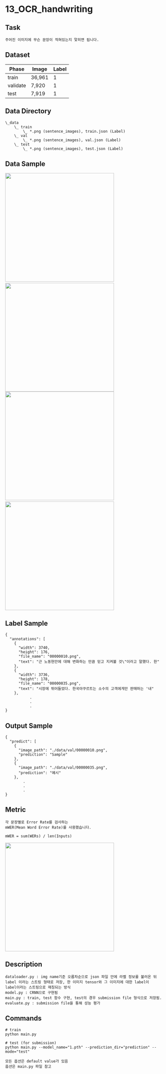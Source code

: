 # 13_OCR_handwriting

## Task
```
주어진 이미지에 무슨 문장이 적혀있는지 맟히면 됩니다.
```

## Dataset
| Phase | Image | Label|
| - | - | - |
| train | 36,961 | 1 |
| validate | 7,920 | 1 |
| test | 7,919 | 1 |


## Data Directory
```
\_data
    \_ train
        \_ *.png (sentence_images), train.json (Label)
    \_ val
        \_ *.png (sentence_images), val.json (Label)
    \_ test
        \_ *.png (sentence_images), test.json (Label)
```

## Data Sample
<img width=350 src="images_for_desc/sample_1.png"/>　　　<img width=350 src="images_for_desc/sample_2.png"/>
<img width=350 src="images_for_desc/sample_3.png"/>　　　<img width=350 src="images_for_desc/sample_4.png"/>


## Label Sample
```
{
  "annotations": [
    {
      "width": 3740,
      "height": 176,
      "file_name": "00000010.png",
      "text": "근 노동현안에 대해 변화하는 만큼 믿고 지켜볼 것\"이라고 말했다. 한"
    },
    {
      "width": 3736,
      "height": 178,
      "file_name": "00000035.png",
      "text": "시장에 뛰어들었다. 한국야쿠르트는 소수의 고객에게만 판매하는 '내"
    },
           .
           .
           .
}
```


## Output Sample
```
{
  "predict": [
    {
      "image_path": "./data/val/00000010.png",
      "prediction": "Sample"
    },
    {
      "image_path": "./data/val/00000035.png",
      "prediction": "예시"
    },
        .
        .
        .
}
```


## Metric
```
각 문장별로 Error Rate를 검사하는 
mWER(Mean Word Error Rate)를 사용했습니다.

mWER = sum(WERs) / len(Inputs)
```
<img width=350 src="images_for_desc/wer.png"/>


## Description
```
dataloader.py : img name기준 오름차순으로 json 파일 안에 라벨 정보를 불러온 뒤 label 이라는 스트링 형태로 저장, 한 이미지 tensor와 그 이미지에 대한 label이 label이라는 스트링으로 매칭되는 방식
model.py : CRNN으로 구현됨
main.py : train, test 함수 구현, test의 경우 submission file 형식으로 저장됨.
evaluate.py : submission file을 통해 성능 평가
```


## Commands
```
# train
python main.py 

# test (for submission)
python main.py --model_name="1.pth" --prediction_dir="prediction" --mode="test" 

모든 옵션은 default value가 있음
옵션은 main.py 파일 참고
```

